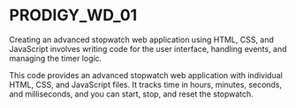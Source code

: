 # PRODIGY_WD_01

Creating an advanced stopwatch web application using HTML, CSS, and JavaScript involves writing code for the user interface, handling events, and managing the timer logic.

This code provides an advanced stopwatch web application with individual HTML, CSS, and JavaScript files. It tracks time in hours, minutes, seconds, and milliseconds, and you can start, stop, and reset the stopwatch.
